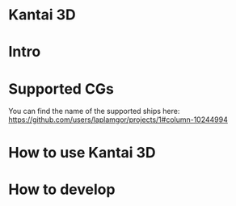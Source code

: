 # Kantai 3D

# Intro


# Supported CGs
You can find the name of the supported ships here:
https://github.com/users/laplamgor/projects/1#column-10244994

# How to use Kantai 3D


# How to develop
